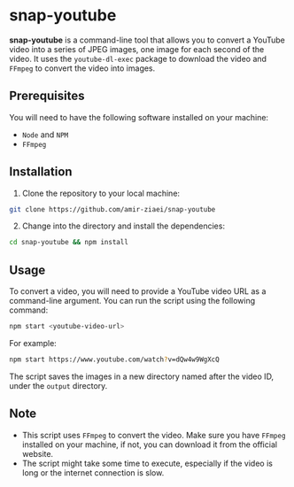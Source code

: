 # snap-youtube

**snap-youtube** is a command-line tool that allows you to convert a YouTube
video into a series of JPEG images, one image for each second of the video. It
uses the `youtube-dl-exec` package to download the video and `FFmpeg` to convert
the video into images.

## Prerequisites

You will need to have the following software installed on your machine:

- `Node` and `NPM`
- `FFmpeg`

## Installation

1. Clone the repository to your local machine:

```sh
git clone https://github.com/amir-ziaei/snap-youtube
```

2. Change into the directory and install the dependencies:

```sh
cd snap-youtube && npm install
```

## Usage

To convert a video, you will need to provide a YouTube video URL as a
command-line argument. You can run the script using the following command:

```sh
npm start <youtube-video-url>
```

For example:

```sh
npm start https://www.youtube.com/watch?v=dQw4w9WgXcQ
```

The script saves the images in a new directory named after the video ID, under
the `output` directory.

## Note

- This script uses `FFmpeg` to convert the video. Make sure you have `FFmpeg`
  installed on your machine, if not, you can download it from the official
  website.
- The script might take some time to execute, especially if the video is long or
  the internet connection is slow.
